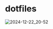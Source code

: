 # dotfiles

![2024-12-22_20-52](https://github.com/user-attachments/assets/6ff5558d-e704-485f-9476-72f6aa3480f6)
